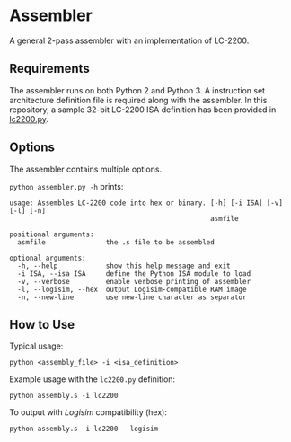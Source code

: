 # Assembler
A general 2-pass assembler with an implementation of LC-2200.

## Requirements
The assembler runs on both Python 2 and Python 3.  A instruction set architecture definition file is required along with the assembler.  In this repository, a sample 32-bit LC-2200 ISA definition has been provided in [lc2200.py](lc2200.py).

## Options
The assembler contains multiple options.

`python assembler.py -h` prints:
```
usage: Assembles LC-2200 code into hex or binary. [-h] [-i ISA] [-v] [-l] [-n]
                                                  asmfile

positional arguments:
  asmfile               the .s file to be assembled

optional arguments:
  -h, --help            show this help message and exit
  -i ISA, --isa ISA     define the Python ISA module to load
  -v, --verbose         enable verbose printing of assembler
  -l, --logisim, --hex  output Logisim-compatible RAM image
  -n, --new-line        use new-line character as separator
```

## How to Use
Typical usage:
```
python <assembly_file> -i <isa_definition>
```

Example usage with the `lc2200.py` definition:
```
python assembly.s -i lc2200
```

To output with *Logisim* compatibility (hex):
```
python assembly.s -i lc2200 --logisim
```
